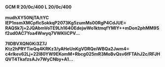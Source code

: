 #### GCM R 20/0c/400 L 20/0c/400
**mudhXY50NjTA/tYC**<br/>**lEP1nsmXMCpfIcSokkqP2073Kg5zumMs00RgP4CdJUE=**<br/>**RAQSk7j+2JQAbmVoTE9Lh164OEdejwWo1ktmqfYMlY++mDon2phMM9Sf2ud0AC7Yoa4Wwyq7VWKIiCPV...**<br/><br/>
**7IlDBVXQNGKi3Z7J**<br/>**Ktz2hPRYTieQq4KRKz3/yAHeUnKgVDRQeiWBQa2Jwm4=**<br/>**c4rIkev62Lj+22I80YW9EKomM+Rbcg025mR3MoBvQsv6fFTAhJ2c/RFJHQVT4TkafzsAJv7WyCNby+A1...**
